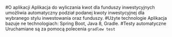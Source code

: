 #O aplikacji
Aplikacja do wyliczania kwot dla funduszy inwestycyjnych umożliwia automatyczny podział podanej kwoty inwestycyjnej dla wybranego stylu inwestowania oraz funduszy.
#Użyte technologie
Aplikacja bazuje ne technologiach: Spring Boot, Java 8, Gradle.
#Testy automatyczne
Uruchamiane są za pomocą polecenia `gradlew test`
